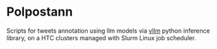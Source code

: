 # Polpostann

Scripts for tweets annotation using llm models via [vllm](https://docs.vllm.ai/en/latest) python inference library, on a HTC clusters managed with Slurm Linux job scheduler.  
